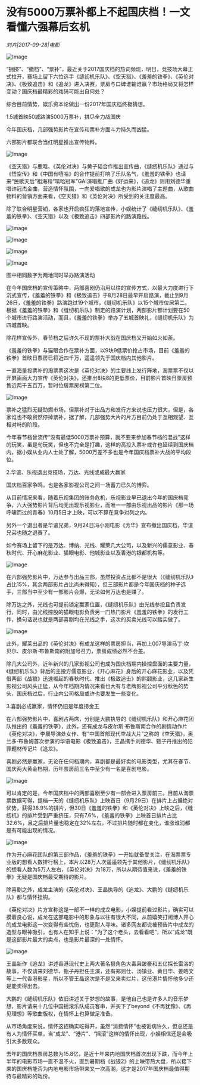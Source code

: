 # 没有5000万票补都上不起国庆档！一文看懂六强幕后玄机

*刘卉|2017-09-28|电影*

![Image](http://static.ylzbl.com/uploads/ueditor/php/upload/image/20171011/1507695700708143.jpeg)

“拥挤”、“撤档”、“票补”，最近关于2017国庆档的热词频现，明日，竞技场大幕正式拉开，赛场上留下六位选手《缝纫机乐队》、《空天猎》、《羞羞的铁拳》、《英伦对决》、《极致追击》和《追龙》进入决赛，票房与口碑谁输谁赢？市场格局又将怎样变动？国庆档最精彩的戏码可能出自何处？

综合目前情势，娱乐资本论做出一份2017年国庆档终极猜想。

1.5城首映50城路演5000万票补，拼尽全力战国庆

今年国庆档，几部强势影片在宣传和票补方面斗力持久而凶猛。

六部影片都联合当红明星推出宣传物料。

![Image](http://p3.pstatp.com/large/3f260000684fa1f7859d)

《空天猎》与鹿晗、《英伦对决》与黄子韬合作推出宣传曲，《缝纫机乐队》通过与《悟空传》和《中国有嘻哈》的合作提前打响了乐队名气，《羞羞的铁拳》也请来“民歌天后”祖海和“嘻哈冠军”GAI演唱推广曲《好运来》，《追龙》则用刘德华重唱许冠杰金曲，营造情怀氛围，一向爱唱歌的成龙也为影片演唱了主题曲，从歌曲物料的营销方面来看，《空天猎》和《英伦对决》所受到的关注度最高。

除了联合明星营销，各家也开启疯狂的落地宣传，小娱统计了《缝纫机乐队》、《羞羞的铁拳》、《空天猎》以及《极致追击》四部影片的路演路线。

![Image](http://p3.pstatp.com/large/3ed0000283b6fed53791)

![Image](http://p9.pstatp.com/large/3f240002619963292ce2)

![Image](http://p9.pstatp.com/large/3f260000684d4c3572f1)

![Image](http://p3.pstatp.com/large/3ece000290e8f220a56a)

图中相同数字为两地同时举办路演活动

在今年国庆档的宣传策略中，两部喜剧仍沿用以往的宣传方式，以最大力度进行下沉式宣传，《羞羞的铁拳》和《极致追击》于8月28日最早开启路演，截止到9月26日，《羞羞的铁拳》路演跑过19个城市，《缝纫机乐队》以15个城市位居第二。根据《羞羞的铁拳》和《缝纫机乐队》制定的路演计划，两部影片都计划要在50个城市进行路演活动，而且，《羞羞的铁拳》举办了五城首映礼，《缝纫机乐队》为四城首映。

除花样宣传外，春节档之后许久不现的票补大战在国庆档又开始如火如荼。

《羞羞的铁拳》与猫眼合作在票补方面，以9块9低票价抢占市场，目前《羞羞的铁拳》首映日票房已将近四千万，遥遥领先于国庆档内其他影片。

一直海量投票补的淘票票这次是《英伦对决》的主要线上发行阵地，淘票票不仅以开屏画面大力宣传《英伦对决》，还推出8块8的更低票价，目前影片首映日票房预售近两千五百万，暂时位居票房榜第二位。

![Image](http://p9.pstatp.com/large/3f260000685081596441)

票补之猛烈无疑助燃市场，但票补对于出品方和发行方来说也压力很大，但是，各家谁也不敢贸然停掉票补，据了解，几部强势大片的片方目前仍处于互相观望、互相对峙的阶段。

今年春节档曾流传“没有最低5000万票补预算，就不要来参加春节档的混战”这样的玩笑，虽是句玩笑，但也不完全是打趣，这样的高投入票补或许也延续到国庆档内，据小娱从业内人士处了解，5000万差不多也是今年国庆档票补大战的平均段位。

2.华谊、乐视退出竞技场，万达、光线或成最大赢家

国庆档百家争鸣，也是各家影视公司之间一场蓄力已久的博弈。

从目前情况来看，随着乐视集团的账务危机，乐视影业早已退出今年的国庆档竞争，六大强势影片背后均无出现乐视影业，而唯一一部由乐视出品的影片《那一场呼啸而过的青春》10月5日才上映，可以不算在竞争对列之内。

另外一个退出者是华谊兄弟，9月24日冯小刚电影《芳华》宣布撤出国庆档，华谊兄弟也随之退赛了。

如今赛场上留下的是万达、博纳、光线、耀莱几大公司，以及新兴的儒意影业、春秋时代、开心麻花影业、猫眼电影、他城影业以及香港的银都机构等。

![Image](http://p3.pstatp.com/large/3ece000290e9bf82ace7)

在六部强势影片中，万达参与出品三部，虽然投资占比都不是很大（《缝纫机乐队》占比15%，其余两部影片占比尚未得知），但三部影片都是今年国庆档的种子选手，三部当中至少有一部影片会爆，无论如何万达也是赚了。

除万达之外，光线也可提前锁定赢家位置，《缝纫机乐队》由光线参投且负责发行，同时，由光线控股的猫眼电影负责另一门热门影片《羞羞的铁拳》的发行工作，换句话说也就是两部喜剧均在光线之手，这次的买卖光线可以踏实做了。

![Image](http://p1.pstatp.com/large/3ecf000285d177f2e51d)

此外，耀莱出品的《英伦对决》有成龙这样的票房担当，再加上007导演马丁·坎贝尔、皮尔斯·布鲁斯南的附加号召力，票房成绩必然不会差。

除几大公司外，近年新兴的几家影视公司也成为国庆档期内操控盘面的主要力量，《缝纫机乐队》背后的主投方儒意影业，《开心麻花》身后的开心麻花影业，以及凭借两部《战狼》迅速崛起的春秋时代、推出《极致追击》的熙颐影业，这几家新生影视公司风头正猛，从今年档期内情况来看也大有与老牌影视公司平分秋色的势头，国庆档过后，行业内公司格局或许也要发生一些变化。

3.喜剧必成赢家，情怀仍旧是年度捞金王

在六部强势影片中，喜剧占两席，分别是大鹏执导的《缝纫机乐队》和开心麻花团队推出的《羞羞的铁拳》，此外，还有成龙与皮尔斯·布鲁斯南合作的剧情动作片《英伦对决》，李晨导演处女作、有“中国首部现代空战大片”之称的《空天猎》，奥兰多·布鲁姆首次参演的华语电影《极致追击》，王晶携手刘德华、甄子丹推出的犯罪题材传记片《追龙》。

喜剧必然是赢家，无论在任何档期内，喜剧都是最好卖的电影类型，尤其在春节、国庆两大黄金档期，历年票房前三名中至少有一名是喜剧电影。

![Image](http://p1.pstatp.com/large/3ed0000283bac7ae37b2)

可以肯定的是，今年国庆档中的两部喜剧至少有一部会进入票房前三。目前从淘票票数据可得，提档一天的《缝纫机乐队》上映首日（9月29日）在排片上占据绝对优势，获得38.9%的排片，但30日《羞羞的铁拳》和《英伦对决》上映之后，《缝纫机》的排片受到严重挤压，只有7.6%，《羞羞的铁拳》上映首日排片占比32.6%，且之后排片量也稳定在32%左右。不过排片随时都在变化，谁涨谁消都是有可能出现的情况。

![Image](http://p3.pstatp.com/large/3ed1000281a7e427d7bc)

作为开心麻花团队的第三部作品，《羞羞的铁拳》一开始就备受关注，在淘票票专业版的想看人数排行榜上，本片以28万人次遥遥领先于其他影片，《缝纫机乐队》的想看人数为5万人左右，《英伦对决》为18万，所以从期待值来说，《羞羞的铁拳》无疑是国庆档最受期待的影片。

除喜剧之外，成龙主演的《英伦对决》、王晶执导的《追龙》、大鹏的《缝纫机乐队》都与情怀挂钩。

《英伦对决》片方宣称这是一部不一样的成龙电影，小娱提前看过影片，确实可以摸着良心说，成龙在这部电影中的形象与以往有很大不同，从前嬉笑打闹博人开心的成龙电影这一次变得有些忧伤，也更耐人寻味。诸多网友都说被预告片中成龙的造型与眼神吸引，也有人在知乎上说：“为了这个老头，去看看吧”，所以“成龙”既是这部影片最大的卖点，也是影片最深的一处情怀。

![Image](http://p9.pstatp.com/large/3ed1000281a64f22837d)

王晶新作《追龙》讲述香港现代史上两大著名狠角色大毒枭跛豪和五亿探长雷洛的故事，不仅请来刘德华、甄子丹担任主演，还有郑则仕、汤镇业、黄日华、姜皓文等上一代香港影星，所以不管王晶这次是不是又来卖烂片，这份港片情怀他多少还是能卖得出去。

大鹏的《缝纫机乐队》依旧讲述关于梦想的故事，是他自己也是许多人的音乐梦想，影片请来十几位中国摇滚乐队成员客串，并买下了beyond《不再犹豫》、《再见理想》等歌曲版权，在情怀上也算做足准备。

从市场角度来说，情怀这招确实吃得开，虽然“消费情怀”也被诟病许久，但总还是有人为情怀买单，当“成龙”、“港片”、“摇滚”这样的情怀出现，小娱相信还是会吸引大多数观众。

去年的国庆档票房总数为15.8亿，是近十年来内地国庆档首次出现下跌，而今年上半年的电影市场一直不温不火，直到暑期档《战狼2》的上映带热大盘，所以接下来的国庆档能否为内地电影市场带来又一次高潮，这才是2017年国庆档最值得期待与最精彩的戏份。

